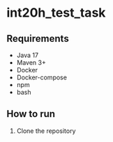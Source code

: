 # int20h_test_task
## Requirements
- Java 17
- Maven 3+
- Docker
- Docker-compose
- npm
- bash

## How to run
1. Clone the repository
